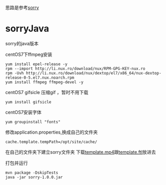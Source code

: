 思路是参考[sorry](https://github.com/xtyxtyx/sorry)

# sorryJava
sorry的java版本


centOS7下ffmpeg安装

	yum install epel-release -y
	rpm --import http://li.nux.ro/download/nux/RPM-GPG-KEY-nux.ro
	rpm -Uvh http://li.nux.ro/download/nux/dextop/el7/x86_64/nux-dextop-release-0-5.el7.nux.noarch.rpm
    yum install ffmpeg ffmpeg-devel -y

centOS7 gifsicle 压缩gif ，暂时不用下载

    yum install gifsicle

centOS7安装字体

	yum groupinstall "fonts"
	
修改application.properties,换成自己的文件夹

	cache.template.tempPath=/opt/site/cache/

在自己的文件夹下建立sorry文件夹
下载[template.mp4](http://txtxtx.com.cn/sorry/template.mp4)跟[template.ftl](http://txtxtx.com.cn/sorry/template.ftl)放进去
	
	
打包并运行
	
	mvn package -DskipTests
	java -jar sorry-1.0.0.jar
	




